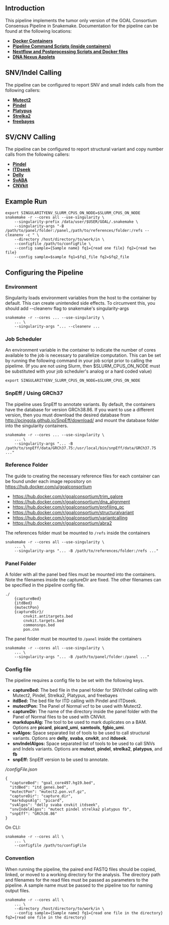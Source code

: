 ## Introduction
This pipeline implements the tumor only version of the GOAL Consortium Consensus Pipeline in Snakemake. Documentation for the pipeline can be found at the following locations:

* [**Docker Containers**](https://hub.docker.com/orgs/goalconsortium)
* [**Pipeline Command Scripts (inside containers)**](https://github.com/medforomics/process_scripts)
* [**Nextflow and Postprocessing Scripts and Docker files**](https://github.com/GoalConsortium/school)
* [**DNA Nexus Applets**](https://github.com/GoalConsortium/dnanexus_applets)


## SNV/Indel Calling
The pipeline can be configured to report SNV and small indels calls from the following callers:

* [**Mutect2**](https://gatk.broadinstitute.org/hc/en-us/articles/360037593851-Mutect2)
* [**Pindel**](http://gmt.genome.wustl.edu/packages/pindel/index.html)
* [**Platypus**](https://www.well.ox.ac.uk/research/research-groups/lunter-group/lunter-group/platypus-a-haplotype-based-variant-caller-for-next-generation-sequence-data)
* [**Strelka2**](https://github.com/Illumina/strelka)
* [**freebayes**](https://github.com/freebayes/freebayes)

## SV/CNV Calling
The pipeline can be configured to report structural variant and copy number calls from the following callers:

* [**Pindel**](http://gmt.genome.wustl.edu/packages/pindel/index.html)
* [**ITDseek**](https://github.com/tommyau/itdseek)
* [**Delly**](https://github.com/dellytools/delly)
* [**SvABA**](https://github.com/walaj/svaba)
* [**CNVkit**](https://cnvkit.readthedocs.io/en/stable/)

## Example Run

    export SINGULARITYENV_SLURM_CPUS_ON_NODE=$SLURM_CPUS_ON_NODE
    snakemake -r --cores all --use-singularity \
        --singularity-prefix /data/user/$USER/GOAL/.snakemake \
        --singularity-args "-B /path/to/panel/folder:/panel,/path/to/references/folder:/refs --cleanenv -c " \
        --directory /host/directory/to/work/in \
        --configfile /path/to/configFile \
        --config sample={Sample name} fq1={read one file} fq2={read two file}
        --config sample=$sample fq1=$fq1_file fq2=$fq2_file

## Configuring the Pipeline
### Environment
Singularity loads environment variables from the host to the container by default. This can create unintended side effects. To circumvent this, you should add --cleanenv flag to snakemake's singularity-args

    snakemake -r --cores ... --use-singularity \
        ... \
        --singularity-args "... --cleanenv ...

### Job Scheduler
An environment variable in the container to indicate the number of cores available to the job is necessary to parallelize computation. This can be set by running the following command in your job script prior to calling the pipelime. (If you are not using Slurm, then $SLURM_CPUS_ON_NODE must be substituted with your job scheduler's analog or a hard coded value)

    export SINGULARITYENV_SLURM_CPUS_ON_NODE=$SLURM_CPUS_ON_NODE

### SnpEff / Using GRCh37
The pipeline uses SnpEff to annotate variants. By default, the containers have the database for version GRCh38.86. If you want to use a different version, then you must download the desired database from http://pcingola.github.io/SnpEff/download/ and mount the database folder into the singularity containers.

    snakemake -r --cores ... --use-singularity \
        ... \
        --singularity-args "... -B /path/to/snpEff/data/GRCh37.75:/usr/local/bin/snpEff/data/GRCh37.75 ..."

### Reference Folder
The guide to creating the necessary reference files for each container can be found under each image repository on https://hub.docker.com/u/goalconsortium

* https://hub.docker.com/r/goalconsortium/trim_galore
* https://hub.docker.com/r/goalconsortium/dna_alignment
* https://hub.docker.com/r/goalconsortium/profiling_qc
* https://hub.docker.com/r/goalconsortium/structuralvariant
* https://hub.docker.com/r/goalconsortium/variantcalling
* https://hub.docker.com/r/goalconsortium/abra2

The references folder must be mounted to `/refs` inside the containers

    snakemake -r --cores all --use-singularity \
        ... \
        --singularity-args "... -B /path/to/references/folder:/refs ..."

### Panel Folder
A folder with all the panel bed files must be mounted into the containers. Note the filenames inside the captureDir are fixed. The other filenames can be specified in the pipeline config file.

    ./
        {captureBed}
        {itdBed}
        {mutectPon}
        {captureDir}/
            cnvkit.antitargets.bed
            cnvkit.targets.bed
            commonsnps.bed
            pon.cnn

The panel folder must be mounted to `/panel` inside the containers

    snakemake -r --cores all --use-singularity \
        ... \
        --singularity-args "... -B /path/to/panel/folder:/panel ..."


### Config file
The pipeline requires a config file to be set with the following keys.

* **captureBed:** The bed file in the panel folder for SNV/Indel calling with Mutect2, Pindel, Strelka2, Platypus, and freebayes
* **itdBed:** The bed file for ITD calling with Pindel and ITDseek.
* **mutectPon:** The Panel of Normal vcf to be used with Mutect2.
* **captureDir:** The name of the directory inside the panel folder with the Panel of Normal files to be used with CNVkit.
* **markdupsAlg:** The tool to be used to mark duplicates on a BAM. Options are **picard**, **picard_umi**, **samtools**, **fgbio_umi**.
* **svAlgos:** Space separated list of tools to be used to call structural variants. Options are **delly**, **svaba**, **cnvkit**, and **itdseek**.
* **snvIndelAlgos:** Space separated list of tools to be used to call SNVs and Indels variants. Options are **mutect**, **pindel**, **strelka2**, **platypus**, and **fb**
* **snpEff:** SnpEff version to be used to annotate.


*/configFile.json*

    {
      "captureBed": "goal_core497.hg19.bed",
      "itdBed": "itd_genes.bed",
      "mutectPon": "mutect2.pon.vcf.gz",
      "captureDir": "capture_dir",
      "markdupsAlg": "picard",
      "svAlgos": "delly svaba cnvkit itdseek",
      "snvIndelAlgos": "mutect pindel strelka2 platypus fb",
      "snpEff": "GRCh38.86"
    }

On CLI:

    snakemake -r --cores all \
        ... \
        --configfile /path/to/configFile

### Convention
When running the pipeline, the paired end FASTQ files should be copied, linked, or moved to a working directory for the analysis. The directory path and filenames for the read files must be passed as parameters to the pipeline. A sample name must be passed to the pipeline too for naming output files.

    snakemake -r --cores all \
        ... \
        --directory /host/directory/to/work/in \
        --config sample={Sample name} fq1={read one file in the directory} fq2={read one file in the directory}
